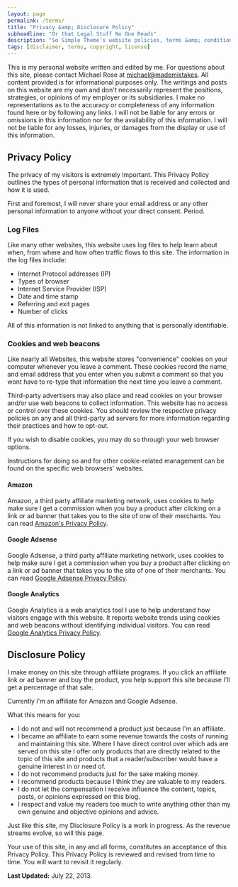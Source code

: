 ```yaml
---
layout: page
permalink: /terms/
title: "Privacy &amp; Disclosure Policy"
subheadline: "Or that Legal Stuff No One Reads"
description: "So Simple Theme's website policies, terms &amp; conditions, license, and other legal stuff you won't read."
tags: [disclaimer, terms, copyright, license]
---
```


This is my personal website written and edited by me. For questions about this site, please contact Michael Rose at <michael@mademistakes>. All content provided is for informational purposes only. The writings and posts on this website are my own and don't necessarily represent the positions, strategies, or opinions of my employer or its subsidiaries. I make no representations as to the accuracy or completeness of any information found here or by following any links. I will not be liable for any errors or omissions in this information nor for the availability of this information. I will not be liable for any losses, injuries, or damages from the display or use of this information.

## Privacy Policy

The privacy of my visitors is extremely important. This Privacy Policy outlines the types of personal information that is received and collected and how it is used.

First and foremost, I will never share your email address or any other personal information to anyone without your direct consent. Period.

### Log Files

Like many other websites, this website uses log files to help learn about when, from where and how often traffic flows to this site. The information in the log files include:

* Internet Protocol addresses (IP)
* Types of browser
* Internet Service Provider (ISP)
* Date and time stamp
* Referring and exit pages
* Number of clicks

All of this information is not linked to anything that is personally identifiable.

### Cookies and web beacons

Like nearly all Websites, this website stores "convenience" cookies on your computer whenever you leave a comment. These cookies record the name, and email address that you enter when you submit a comment so that you wont have to re-type that information the next time you leave a comment.

Third-party advertisers may also place and read cookies on your browser and/or use web beacons to collect information. This website has no access or control over these cookies. You should review the respective privacy policies on any and all third-party ad servers for more information regarding their practices and how to opt-out.

If you wish to disable cookies, you may do so through your web browser options.

Instructions for doing so and for other cookie-related management can be found on the specific web browsers' websites.

#### Amazon

Amazon, a third party affiliate marketing network, uses cookies to help make sure I get a commission when you buy a product after clicking on a link or ad banner that takes you to the site of one of their merchants. You can read [Amazon's Privacy Policy](http://www.amazon.com/gp/help/customer/display.html?nodeId=468496).

#### Google Adsense

Google Adsense, a third party affiliate marketing network, uses cookies to help make sure I get a commission when you buy a product after clicking on a link or ad banner that takes you to the site of one of their merchants. You can read [Google Adsense Privacy Policy](http://support.google.com/adsense/bin/answer.py?hl=en&answer=48182).

#### Google Analytics

Google Analytics is a web analytics tool I use to help understand how visitors engage with this website. It reports website trends using cookies and web beacons without identifying individual visitors. You can read [Google Analytics Privacy Policy](http://www.google.com/analytics/learn/privacy.html).

## Disclosure Policy

I make money on this site through affiliate programs. If you click an affiliate link or ad banner and buy the product, you help support this site because I'll get a percentage of that sale.

Currently I'm an affiliate for Amazon and Google Adsense.

What this means for you:

* I do not and will not recommend a product just because I'm an affiliate.
* I became an affiliate to earn some revenue towards the costs of running and maintaining this site. Where I have direct control over which ads are served on this site I offer only products that are directly related to the topic of this site and products that a reader/subscriber would have a genuine interest in or need of.
* I do not recommend products just for the sake making money.
* I recommend products because I think they are valuable to my readers.
* I do not let the compensation I receive influence the content, topics, posts, or opinions expressed on this blog.
* I respect and value my readers too much to write anything other than my own genuine and objective opinions and advice.

Just like this site, my Disclosure Policy is a work in progress. As the revenue streams evolve, so will this page.

Your use of this site, in any and all forms, constitutes an acceptance of this Privacy Policy. This Privacy Policy is reviewed and revised from time to time. You will want to revisit it regularly. 

**Last Updated:** July 22, 2013.
